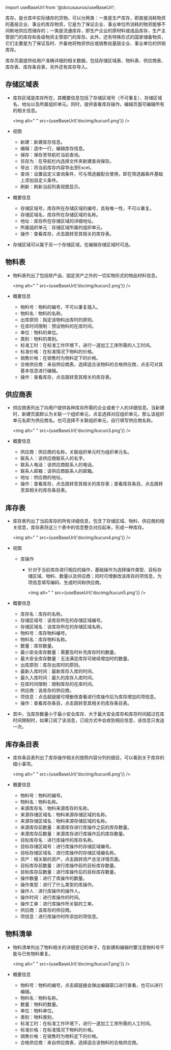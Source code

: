 
import useBaseUrl from '@docusaurus/useBaseUrl';

库存，是仓库中实际储存的货物。可以分两类：一类是生产库存，即直接消耗物资的基层企业、事业的库存物资，它是为了保证企业、事业单位所消耗的物资能够不间断地供应而储存的；一类是流通库存，即生产企业的原材料或成品库存，生产主管部门的库存和各级物资主管部门的库存。此外，还有特殊形式的国家储备物资，它们主要是为了保证及时、齐备地将物资供应或销售给基层企业、事业单位的供销库存。

库存页面提供给用户准确详细的相关数据，包括存储区域表、物料表、供应商表、库存表、库存条目表，另外还有库存导入。

## 存储区域表

* 库存区域是库存所在，其概要信息包括了存储区域号（不可重复）、存储区域名、地址以及所属组织单元。同时，提供查看库存操作。编辑页面可编辑所有的相关信息。

  <img alt=" " src={useBaseUrl('docimg/kucun1.png')} />

* 视图
  * 新建：新建库存信息。
  * 编辑：选中一行，编辑库存信息。
  * 保存：保存至导航栏当前查询。
  * 另存为：在导航栏内选择文件夹新建查询保存。
  * 导出：将当前库存内容导出至Excel。
  * 查询：设置自定义查询条件，可与筛选器配合使用，即在筛选器条件基础上添加自定义条件。
  * 刷新：刷新当前列表视图显示。

* 概要信息
  * 存储区域号，库存所在存储区域的编号，具有唯一性，不可以重复。
  * 存储区域名，库存所在存储区域的名称。
  * 地址：库存所在存储区域的详细地址。
  * 所属组织单元：存储区域所属的组织单元。
  * 操作：查看库存，点击跳转至其相关的库存表。

* 存储区域可以属于另一个存储区域，在编辑存储区域时可选。

## 物料表

* 物料表列出了包括除产品、固定资产之外的一切实物形式的物品材料信息。

  <img alt=" " src={useBaseUrl('docimg/kucun2.png')} />

* 概要信息
  * 物料号：物料的编号，不可以重复插入。
  * 物料名：物料的名称。
  * 出库原则：指定该物料出库时的原则。
  * 在库时间限制：预设物料的在库时间。
  * 单位：物料的单位。
  * 类别：物料的类别。
  * 标准工时：在标准工作环境下，进行一道加工工序所需的人工时间。
  * 标准价格：在标准情况下物料的价格。
  * 销售价格：在销售时为物料定下的价格。
  * 合格供应商：来自供应商表，选择适合该物料的合格供应商，点击可对其基本信息进行编辑。
  * 操作：查看库存，点击跳转至其相关的库存表。

## 供应商表

* 供应商表列出了向用户提供各种库存所需的企业或者个人的详细信息。当新建时，新建页面默认为关联一个组织单元，点击选择对应组织单元，那么该组织单元名即为供应商名。也可选择不关联组织单元，自行填写供应商名称。

  <img alt=" " src={useBaseUrl('docimg/kucun3.png')} />

* 概要信息
  * 供应商：供应商的名称，关联组织单元时为组织单元名。
  * 联系人：该供应商联系人的名字。
  * 联系人电话：该供应商联系人的电话。
  * 联系人邮箱：该供应商联系人的邮箱。
  * 地址：供应商的地址。
  * 操作：查看库存，点击跳转至其相关的库存表；查看库存条目，点击跳转至其相关的库存条目表。

## 库存表

* 库存表列出了当前库存的所有详细信息，包含了存储区域、物料、供应商的相关信息，库存表将这三个表中的信息整合对应起来，形成一种库存。

  <img alt=" " src={useBaseUrl('docimg/kucun4.png')} />

* 视图
  * 库操作
    * 针对于当前库存进行相应的操作，基础操作为选择操作类型、目标存储区域、物料、数量以及供应商；同时可增删改该库存的项信息，为项信息填写编码、生成时间和供应商。

      <img alt=" " src={useBaseUrl('docimg/kucun5.png')} />

* 概要信息
  * 库存名：库存的名称。
  * 存储区域号：该库存所在的存储区域编号。
  * 存储区域名：该库存所在的存储区域名称。
  * 物料号：库存物料编号。
  * 物料名：库存物料名称。
  * 数量：库存数量。
  * 最小安全库存数量：需要及时补充库存时的数量。
  * 最大安全库存数量：无法满足库存可继续增加时的数量。
  * 出库原则：库存出库时的原则。
  * 最新入库时间：最新库存入库的时间。
  * 最久入库时间：最久的库存入库时间。
  * 在库时间限制：限制库存的在库时间。
  * 供应商：该库存的供应商。
  * 项信息：点击超链接可增删改查看进行库操作后为库存增加的项信息。
  * 操作：查看库存条目，点击跳转至其相关的库存条目表。

* 其中，当库存数量小于最小安全库存、大于最大安全库存和库存时间超过在库时间限制时，如果订阅了该消息，订阅方式中会收到相应信息，该信息只发送一次。

## 库存条目表

* 库存条目表列出了库存操作相关的按照内容分列的细目，可以看到关于库存的细小事项。

  <img alt=" " src={useBaseUrl('docimg/kucun6.png')} />

* 概要信息
  * 物料号：物料的编号。
  * 物料名：物料名称。
  * 来源库存名：物料来源库存的名称。
  * 来源存储区域名：物料来源存储区域的名称。
  * 来源存储区域名：物料来源存储区域的名称。
  * 来源库存前数量：来源库存进行库操作之前的库存数量。
  * 来源库存后数量：来源库存进行库操作后的库存数量。
  * 目标库存名：进行库操作的库存名称。
  * 目标存储区域号：进行库操作的存储区域编号。
  * 目标存储区域名：进行库操作的存储区域编名称。
  * 资产：相关联的资产，点击跳转资产总览详情页面。
  * 目标库存前数量：进行库操作前的目标库存数量。
  * 目标库存后数量：进行库操作后的目标库存数量。
  * 操作数量：进行了库操作的数量。
  * 操作类型：进行了什么类型的库操作。
  * 操作人：进行库操作的操作人。
  * 操作时间：进行库操作的时间。
  * 操作工单：进行库操作所关联的工单。
  * 供应商：该库存的供应商。
  * 项信息：进行库操作时所添加的项信息。

## 物料清单

* 物料清单列出了物料相关的详细登记的单子。在新建和编辑时要注意物料号不能与已有物料重复。

  <img alt=" " src={useBaseUrl('docimg/kucun7.png')} />

* 概要信息
  * 物料号：物料的编号，点击超链接会弹出编辑窗口进行查看，也可以进行编辑。
  * 物料名：物料名称。
  * 数量：物料的数量。
  * 单位：物料单位。
  * 类别：物料类别。
  * 标准工时：在标准工作环境下，进行一道加工工序所需的人工时间。
  * 标准价格：在标准情况下物料的价格。
  * 销售价格：在销售时为物料定下的价格。
  * 合格供应商：来自供应商表，选择适合该物料的合格供应商。
